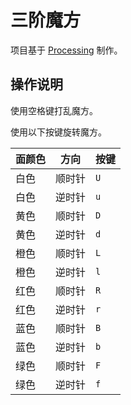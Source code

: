 # 三阶魔方

项目基于 [Processing](https://processing.org/) 制作。

## 操作说明

使用空格键打乱魔方。

使用以下按键旋转魔方。

| 面颜色 | 方向 | 按键 |
| ----- | ----- | ----- |
| 白色 | 顺时针 | `U` |
| 白色 | 逆时针 | `u` |
| 黄色 | 顺时针 | `D` |
| 黄色 | 逆时针 | `d` |
| 橙色 | 顺时针 | `L` |
| 橙色 | 逆时针 | `l` |
| 红色 | 顺时针 | `R` |
| 红色 | 逆时针 | `r` |
| 蓝色 | 顺时针 | `B` |
| 蓝色 | 逆时针 | `b` |
| 绿色 | 顺时针 | `F` |
| 绿色 | 逆时针 | `f` |
